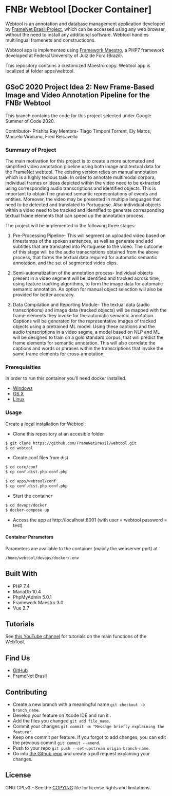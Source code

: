 # FNBr Webtool [Docker Container]
Webtool is an annotation and database management application developed by [FrameNet Brasil Project](http://www.ufjf.br/framenetbr-eng/), which can be accessed using any web browser,
without the need to install any additional software. Webtool handles multilingual framenets and constructicons.

Webtool app is implemented using [Framework Maestro](https://github.com/frameworkmaestro/maestro3/), a PHP7 framework developed at Federal University of Juiz de Fora (Brazil).

This repository contains a customized Maestro copy. Webtool app is localized at folder apps/webtool.

## GSoC 2020 Project Idea 2: New Frame-Based Image and Video Annotation Pipeline for the FNBr Webtool
This branch contains the code for this project selected under Google Summer of Code 2020.

Contributor- Prishita Ray
Mentors- Tiago Timponi Torrent, Ely Matos, Marcelo Viridiano, Fred Belcavello

### Summary of Project
The main motivation for this project is to create a more automated and simplified video annotation pipeline using both image and textual data for the FrameNet webtool. The existing version relies on manual annotation which is a highly tedious task. In order to annotate multimodal corpora, individual frames or ideas depicted within the video need to be extracted using corresponding audio transcriptions and identified objects. This is important to obtain fine grained semantic representations of events and entities. Moreover, the video may be presented in multiple languages that need to be detected and translated to Portuguese. Also individual objects within a video need to be tracked and identified to generate corresponding textual frame elements that can speed up the annotation process.

The project will be implemented in the following three stages:

1. Pre-Processing Pipeline- This will segment an uploaded video based on timestamps of the spoken sentences, as well as generate and add subtitles that are translated into Portuguese to the video. The outcome of this stage will be the audio transcriptions obtained from the above process, that forms the textual data required for automatic semantic annotation, and the set of segmented video clips.

2. Semi-automatization of the annotation process- Individual objects present in a video segment will be identified and tracked across time, using feature tracking algorithms, to form the image data for automatic semantic annotation. An option for manual object selection will also be provided for better accuracy.

3. Data Compilation and Reporting Module- The textual data (audio transcriptions) and image data (tracked objects) will be mapped with the frame elements they invoke for the automatic semantic annotation. Captions will be generated for the representative images of tracked objects using a pretrained ML model. Using these captions and the audio transcriptions in a video segme, a model based on NLP and ML will be designed to train on a gold standard corpus, that will predict the frame elements for semantic annotation. This will also correlate the captions and words or phrases within the transcriptions that invoke the same frame elements for cross-annotation.

### Prerequisities


In order to run this container you'll need docker installed.

* [Windows](https://docs.docker.com/windows/started)
* [OS X](https://docs.docker.com/mac/started/)
* [Linux](https://docs.docker.com/linux/started/)

### Usage

Create a local installation for Webtool:

* Clone this repository at an accesible folder

```sh
$ git clone https://github.com/FrameNetBrasil/webtool.git
$ cd webtool
```

* Create conf files from dist

```sh
$ cd core/conf
$ cp conf.dist.php conf.php
```

```sh
$ cd apps/webtool/conf
$ cp conf.dist.php conf.php
```

* Start the container

```sh
$ cd devops/docker
$ docker-compose up
```
 
* Access the app at http://localhost:8001 (with user = webtool password = test)

#### Container Parameters

Parameters are available to the container (mainly the webserver port) at

```shell
/home/webtool/devops/docker/.env
```

## Built With

* PHP 7.4
* MariaDb 10.4
* PhpMyAdmin 5.0.1
* Framework Maestro 3.0
* Vue 2.7

## Tutorials

See [this YouTube channel](https://www.youtube.com/playlist?list=PLbRWTx8_CBTniSlJdlhBqJNe7A-AjKizD) for tutorials on the main functions of the WebTool.

## Find Us

* [GitHub](https://github.com/FrameNetBrasil)
* [FrameNet Brasil](http://www.ufjf.br/framenetbr-eng/)

## Contributing
* Create a new branch with a meaningful name `git checkout -b branch_name`.<br />
* Develop your feature on Xcode IDE  and run it .<br />
* Add the files you changed `git add file_name`.<br />
* Commit your changes `git commit -m "Message briefly explaining the feature"`.<br />
* Keep one commit per feature. If you forgot to add changes, you can edit the previous commit `git commit --amend`.<br />
* Push to your repo `git push --set-upstream origin branch-name`.<br />
* Go into [the Github repo](https://github.com/FrameNetBrasil/webtool.git) and create a pull request explaining your changes.<br />

## License

GNU GPLv3 - See the [COPYING](COPYING) file for license rights and limitations.
